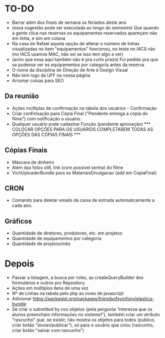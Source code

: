 # TO-DO

- Barrar além dos finais de semana os feriados deste ano
- (essa sugestão pode ser executada ao longo do semestre) Que quando a gente clica nas reservas os equipamentos reservados apareçam não em linha, e sim em coluna
- Na casa do Rafael aquela opção de alterar o número de linhas visualizadas no item "equipamentos" funcionou, no teste no IACS não (no IACS usamos MAC, não sei se isso tem algo a ver)
- (acho que essa aqui também não é pra curto prazo) Foi pedido pra que se pudesse ver os equipamentos por categoria antes da reserva
- O nome da disciplina de Direção de Arte é Design Visual
- Não tem logo da UFF na nossa página
- Arrumar coisas para SEO

## Da reunião
- Ações múltiplas de confirmação na tabela dos usuários - Confirmação
- Criar confirmação para Cópia Final ("Pendente entrega a cópia do filme") com notificação o usuário.
- Qualquer usuário pode cadastrar Função (pendente aprovação) *** COLOCAR OPÇÕES PARA OS USUÁRIOS COMPLETAREM TODAS AS OPÇÕES DAS CÓPIAS FINAIS ***

## Cópias Finais
- Máscara de dinheiro
- Além das fotos still, link (com possível senha) do filme
- VichUploaderBundle para os MateriaisDivulgacao (add em CopiaFinal)

## CRON
- Comando para deletar emails da caixa de entrada automaticamente a cada ano.

## Gráficos
- Quantidade de diretores, produtores, etc. em projetos
- Quantidade de equipamentos por categoria
- Quantidade de projetos/mês

# Depois
- Passar a listagem, a busca por roles, as createQueryBuilder dos formulários e outros pro Repository
- Ações em múltiplos itens de uma vez
- Nº de Linhas na tabela pelo php ao invés de javascript
- Adicionar https://packagist.org/packages/friendsofsymfony/elastica-bundle
- Se criar o submitted by nos objetos (pela pergunta 'Interessa que os alunos preencham informações no sistema?'), também criar um atributo "rascunho" que, se existir, não mostra os objetos para todos (publico, criar botão "enviar/publicar"), só para o usuário que criou (rascunho, criar botão "salvar com rascunho")
